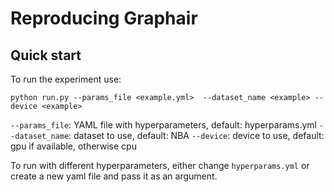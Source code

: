 # Reproducing Graphair
## Quick start

To run the experiment use:
```
python run.py --params_file <example.yml>  --dataset_name <example> --device <example>
```
`--params_file`: YAML file with hyperparameters, default: hyperparams.yml
`--dataset_name`: dataset to use, default: NBA
`--device`: device to use, default: gpu if available, otherwise cpu

To run with different hyperparameters, either change `hyperparams.yml` or create a new yaml file and pass it as an argument.
